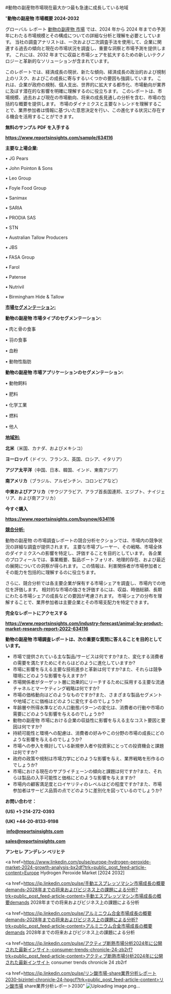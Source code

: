 #動物の副産物市場現在最大かつ最も急速に成長している地域

"<strong>動物の副産物 市場概要 2024-2032</strong>

グローバル レポート <a href=https://www.reportsinsights.com/sample/634116>動物の副産物 市場</a> では、2024 年から 2024 年までの予測年にわたる市場規模とその構成についての詳細な分析と理解を必要としています。 当社の調査アナリストは、一次および二次調査手法を使用して、企業に関連する過去の傾向と現在の市場状況を調査し、重要な洞察と市場予測を提供します。 これには、2032 年までに収益と市場シェアを拡大​​するための新しいテクノロジーと革新的なソリューションが含まれています。

このレポートでは、経済成長の現状、新たな傾向、経済成長の政治的および規制上のリスク、およびこの成長に寄与するいくつかの要因も強調しています。 これは、企業が政府の規制、個人支出、世界的に拡大する都市化、市場動向が業界に及ぼす潜在的な影響を明確に理解するのに役立ちます。 このレポートは、市場規模、過去および現在の市場動向、将来の成長見通しの分析を含む、市場の包括的な概要を提供します。 市場のダイナミクスと主要なトレンドを理解することで、業界参加者は情報に基づいた意思決定を行い、この進化する状況に存在する機会を活用することができます。

<strong><b>無料のサンプル PDF を入手する</b></strong>

<a href=https://www.reportsinsights.com/sample/634116><strong><u>https://www.reportsinsights.com/sample/634116</u></strong></a>

<strong>主要な上場企業:</strong>

• JG Pears

• John Pointon & Sons

• Leo Group

• Foyle Food Group

• Sanimax

• SARIA

• PRODIA SAS

• STN

• Australian Tallow Producers

• JBS

• FASA Group

• Farol

• Patense

• Nutrivil

• Birmingham Hide & Tallow

<strong><u>市場セグメンテーション</u></strong><strong><u>:</u></strong>

<strong>動物の副産物 市場タイプのセグメンテーション:</strong>

• 肉と骨の食事

• 羽の食事

• 血粉

• 動物性脂肪

<strong>動物の副産物 市場アプリケーションのセグメンテーション:</strong>

• 動物飼料

• 肥料

• 化学工業

• 燃料

• 他人

<strong><u>地域別</u></strong><strong><u>:</u></strong>

<strong>北米</strong>（米国、カナダ、およびメキシコ）

<strong>ヨーロッパ</strong>（ドイツ、フランス、英国、ロシア、イタリア）

<strong>アジア太平洋</strong>（中国、日本、韓国、インド、東南アジア）

<strong>南アメリカ</strong>（ブラジル、アルゼンチン、コロンビアなど）

<strong>中東およびアフリカ</strong>（サウジアラビア、アラブ首長国連邦、エジプト、ナイジェリア、および南アフリカ）

<strong>今すぐ購入</strong>

<a href=https://www.reportsinsights.com/buynow/634116><strong><u>https://www.reportsinsights.com/buynow/634116</u></strong></a>

<strong><u>競合分析:</u></strong>

動物の副産物 の市場調査レポートの競合分析セクションでは、市場内の競争状況の詳細な調査が提供されます。 主要な市場プレーヤー、その戦略、市場全体のダイナミクスへの影響を特定し、評価することを目的としています。 各企業のプロフィールでは、事業概要、製品ポートフォリオ、地理的存在、および最近の展開についての洞察が得られます。 この情報は、利害関係者が市場参加者とその能力を包括的に理解するのに役立ちます。

さらに、競合分析では各主要企業が保有する市場シェアを調査し、市場内での地位を評価します。 相対的な市場の強さを評価するには、収益、時価総額、長期にわたる市場シェアの成長などの要因が考慮されます。 市場シェアの分布を理解することで、業界参加者は主要企業とその市場支配力を特定できます。

<strong>完全なレポートにアクセスする</strong>

<a href=https://www.reportsinsights.com/industry-forecast/animal-by-product-market-research-report-2022-634116><strong><u><b>https://www.reportsinsights.com/industry-forecast/animal-by-product-market-research-report-2022-634116</b></u></strong></a>

<strong><b>動物の副産物 市場調査レポートは、次の重要な質問に答えることを目的としています。</b></strong>
<ul>
  <li>市場で提供されている主な製品/サービスは何ですか?また、変化する消費者の需要を満たすためにそれらはどのように進化していますか?</li>
  <li>市場に影響を与える主要な技術進歩と革新は何ですか?また、それらは競争環境にどのような影響を与えますか?</li>
  <li>市場関係者がターゲット層に効果的にリーチするために採用する主要な流通チャネルとマーケティング戦略は何ですか?</li>
  <li>市場の価格動向はどのようなものですか?また、さまざまな製品セグメントや地域ごとに価格はどのように変化するのでしょうか?</li>
  <li>年齢層や所得水準などの人口動態パターンの変化は、消費者の行動や市場の需要にどのような影響を与えるのでしょうか?</li>
  <li>動物の副産物 市場における企業の収益性に影響を与える主なコスト要因と要因は何ですか?</li>
  <li>持続可能性と環境への配慮は、消費者の好みやこの分野の市場の成長にどのような影響を与えるのでしょうか?</li>
  <li>市場への参入を検討している新規参入者や投資家にとっての投資機会と課題は何ですか?</li>
  <li>政府の政策や規制は市場力学にどのような影響を与え、業界戦略を形作るのでしょうか?</li>
  <li>市場における現在のサプライチェーンの傾向と課題は何ですか?また、それらは製品の入手可能性と価格にどのような影響を与えますか?</li>
  <li>市場内の顧客満足度とロイヤリティのレベルはどの程度ですか?また、市場参加者はサービス品質の点でどのように差別化を図っているのでしょうか?</li>
</ul>
<strong>お問い合わせ：</strong>

<strong>(US) +1-214-272-0393</strong>

<strong>(UK) +44-20-8133-9198</strong>

<strong> </strong><a href=info@reportsinsights.com><strong><u>info@reportsinsights.com</u></strong></a>

<a href=sales@reportsinsights.com><strong><u>sales@reportsinsights.com</u></strong></a>

<strong>アンセレ アンデレン ベリヒテ</strong>

<a href=https://www.linkedin.com/pulse/europe-hydrogen-peroxide-market-2024-growth-analysis-bx2df?trk=public_post_feed-article-content>Europe Hydrogen Peroxide Market [2024 2032]</a>

<a href=https://jp.linkedin.com/pulse/手動エスプレッソマシン市場成長の概要demands-2028年までの将来およびビジネス上の課題による分析?trk=public_post_feed-article-content>手動エスプレッソマシン市場成長の概要demands 2028年までの将来およびビジネス上の課題による分析</a>

<a href=https://jp.linkedin.com/pulse/アルミニウム合金市場成長の概要demands-2028年までの将来およびビジネス上の課題による分析?trk=public_post_feed-article-content>アルミニウム合金市場成長の概要demands 2028年までの将来およびビジネス上の課題による分析</a>

<a href=https://jp.linkedin.com/pulse/アクティブ断熱市場分析2024年に公開された最新インサイト-consumer-trends-chronicle-24-zb2rf?trk=public_post_feed-article-content>アクティブ断熱市場分析2024年に公開された最新インサイト consumer trends chronicle 24 zb2rf</a>

<a href=https://jp.linkedin.com/pulse/リン酸市場-share業界分析レポート2030-bizintel-chronicle-24-hpgcf?trk=public_post_feed-article-content>リン酸市場 share業界分析レポート2030</a>"
![Uploading image.png…]()
